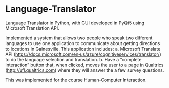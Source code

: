 # Language-Translator
Language Translator in Python, with GUI developed in PyQt5 using Microsoft Translation API.

Implemented a system that allows two people who speak two different languages to use one application to communicate about getting directions to locations in Gainesville. This application includes:
a. Microsoft Translate API (https://docs.microsoft.com/en‐us/azure/cognitiveservices/translator/) to do the language selection and translation. 
b. Have a “complete interaction” button that, when clicked, moves the user to a page in Qualtrics (http://ufl.qualtrics.com) where they will answer the a few survey questions.

This was implemented for the course Human-Computer Interaction.
